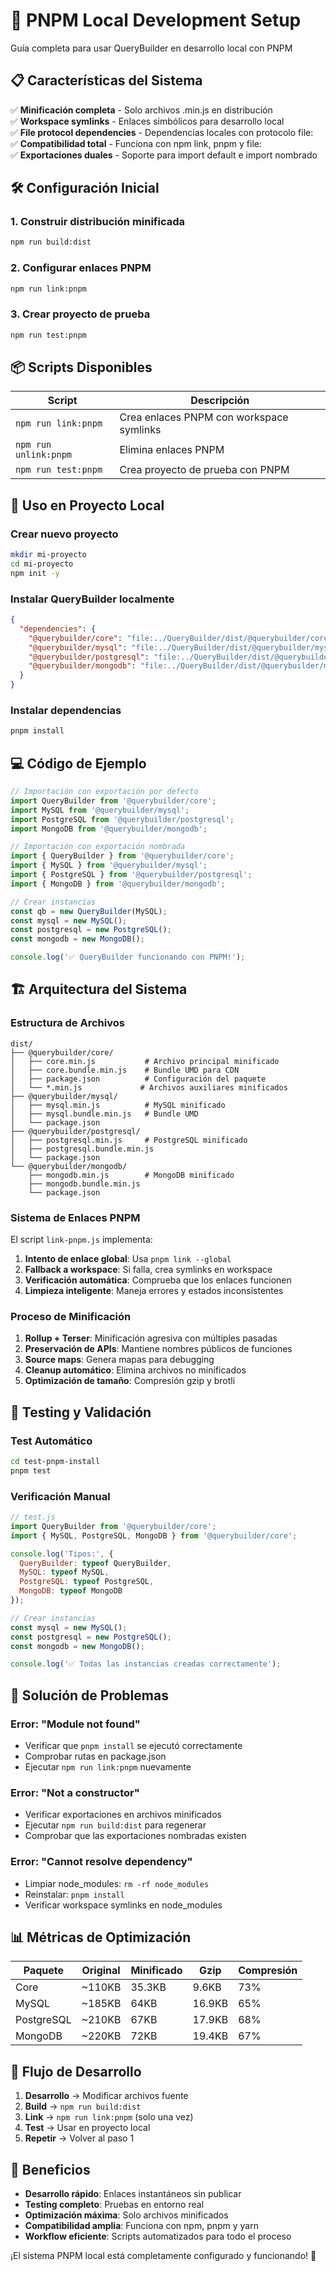 # 🚀 PNPM Local Development Setup

Guía completa para usar QueryBuilder en desarrollo local con PNPM

## 📋 Características del Sistema

✅ **Minificación completa** - Solo archivos .min.js en distribución  
✅ **Workspace symlinks** - Enlaces simbólicos para desarrollo local  
✅ **File protocol dependencies** - Dependencias locales con protocolo file:  
✅ **Compatibilidad total** - Funciona con npm link, pnpm y file:  
✅ **Exportaciones duales** - Soporte para import default e import nombrado  

## 🛠️ Configuración Inicial

### 1. Construir distribución minificada
```bash
npm run build:dist
```

### 2. Configurar enlaces PNPM
```bash
npm run link:pnpm
```

### 3. Crear proyecto de prueba
```bash
npm run test:pnpm
```

## 📦 Scripts Disponibles

| Script | Descripción |
|--------|-------------|
| `npm run link:pnpm` | Crea enlaces PNPM con workspace symlinks |
| `npm run unlink:pnpm` | Elimina enlaces PNPM |
| `npm run test:pnpm` | Crea proyecto de prueba con PNPM |

## 🔧 Uso en Proyecto Local

### Crear nuevo proyecto
```bash
mkdir mi-proyecto
cd mi-proyecto
npm init -y
```

### Instalar QueryBuilder localmente
```json
{
  "dependencies": {
    "@querybuilder/core": "file:../QueryBuilder/dist/@querybuilder/core",
    "@querybuilder/mysql": "file:../QueryBuilder/dist/@querybuilder/mysql",
    "@querybuilder/postgresql": "file:../QueryBuilder/dist/@querybuilder/postgresql",
    "@querybuilder/mongodb": "file:../QueryBuilder/dist/@querybuilder/mongodb"
  }
}
```

### Instalar dependencias
```bash
pnpm install
```

## 💻 Código de Ejemplo

```javascript
// Importación con exportación por defecto
import QueryBuilder from '@querybuilder/core';
import MySQL from '@querybuilder/mysql';
import PostgreSQL from '@querybuilder/postgresql';
import MongoDB from '@querybuilder/mongodb';

// Importación con exportación nombrada
import { QueryBuilder } from '@querybuilder/core';
import { MySQL } from '@querybuilder/mysql';
import { PostgreSQL } from '@querybuilder/postgresql';
import { MongoDB } from '@querybuilder/mongodb';

// Crear instancias
const qb = new QueryBuilder(MySQL);
const mysql = new MySQL();
const postgresql = new PostgreSQL();
const mongodb = new MongoDB();

console.log('✅ QueryBuilder funcionando con PNPM!');
```

## 🏗️ Arquitectura del Sistema

### Estructura de Archivos
```
dist/
├── @querybuilder/core/
│   ├── core.min.js           # Archivo principal minificado
│   ├── core.bundle.min.js    # Bundle UMD para CDN
│   ├── package.json          # Configuración del paquete
│   └── *.min.js             # Archivos auxiliares minificados
├── @querybuilder/mysql/
│   ├── mysql.min.js          # MySQL minificado
│   ├── mysql.bundle.min.js   # Bundle UMD
│   └── package.json
├── @querybuilder/postgresql/
│   ├── postgresql.min.js     # PostgreSQL minificado
│   ├── postgresql.bundle.min.js
│   └── package.json
└── @querybuilder/mongodb/
    ├── mongodb.min.js        # MongoDB minificado
    ├── mongodb.bundle.min.js
    └── package.json
```

### Sistema de Enlaces PNPM

El script `link-pnpm.js` implementa:

1. **Intento de enlace global**: Usa `pnpm link --global`
2. **Fallback a workspace**: Si falla, crea symlinks en workspace
3. **Verificación automática**: Comprueba que los enlaces funcionen
4. **Limpieza inteligente**: Maneja errores y estados inconsistentes

### Proceso de Minificación

1. **Rollup + Terser**: Minificación agresiva con múltiples pasadas
2. **Preservación de APIs**: Mantiene nombres públicos de funciones
3. **Source maps**: Genera mapas para debugging
4. **Cleanup automático**: Elimina archivos no minificados
5. **Optimización de tamaño**: Compresión gzip y brotli

## 🧪 Testing y Validación

### Test Automático
```bash
cd test-pnpm-install
pnpm test
```

### Verificación Manual
```javascript
// test.js
import QueryBuilder from '@querybuilder/core';
import { MySQL, PostgreSQL, MongoDB } from '@querybuilder/core';

console.log('Tipos:', {
  QueryBuilder: typeof QueryBuilder,
  MySQL: typeof MySQL,
  PostgreSQL: typeof PostgreSQL,
  MongoDB: typeof MongoDB
});

// Crear instancias
const mysql = new MySQL();
const postgresql = new PostgreSQL();
const mongodb = new MongoDB();

console.log('✅ Todas las instancias creadas correctamente');
```

## 🚨 Solución de Problemas

### Error: "Module not found"
- Verificar que `pnpm install` se ejecutó correctamente
- Comprobar rutas en package.json
- Ejecutar `npm run link:pnpm` nuevamente

### Error: "Not a constructor"
- Verificar exportaciones en archivos minificados
- Ejecutar `npm run build:dist` para regenerar
- Comprobar que las exportaciones nombradas existen

### Error: "Cannot resolve dependency"
- Limpiar node_modules: `rm -rf node_modules`
- Reinstalar: `pnpm install`
- Verificar workspace symlinks en node_modules

## 📊 Métricas de Optimización

| Paquete | Original | Minificado | Gzip | Compresión |
|---------|----------|------------|------|------------|
| Core | ~110KB | 35.3KB | 9.6KB | 73% |
| MySQL | ~185KB | 64KB | 16.9KB | 65% |
| PostgreSQL | ~210KB | 67KB | 17.9KB | 68% |
| MongoDB | ~220KB | 72KB | 19.4KB | 67% |

## 🔄 Flujo de Desarrollo

1. **Desarrollo** → Modificar archivos fuente
2. **Build** → `npm run build:dist`
3. **Link** → `npm run link:pnpm` (solo una vez)
4. **Test** → Usar en proyecto local
5. **Repetir** → Volver al paso 1

## 🎯 Beneficios

- **Desarrollo rápido**: Enlaces instantáneos sin publicar
- **Testing completo**: Pruebas en entorno real
- **Optimización máxima**: Solo archivos minificados
- **Compatibilidad amplia**: Funciona con npm, pnpm y yarn
- **Workflow eficiente**: Scripts automatizados para todo el proceso

¡El sistema PNPM local está completamente configurado y funcionando! 🚀